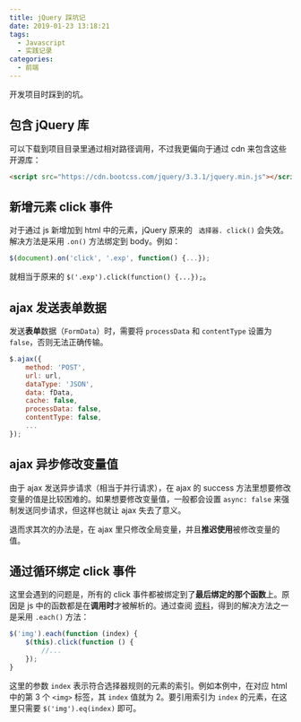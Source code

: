 ```yaml
---
title: jQuery 踩坑记
date: 2019-01-23 13:18:21
tags:
  - Javascript
  - 实践记录
categories:
  - 前端
---
```


开发项目时踩到的坑。

<!--more-->

## 包含 jQuery 库

可以下载到项目目录里通过相对路径调用，不过我更偏向于通过 cdn 来包含这些开源库：

```html
<script src="https://cdn.bootcss.com/jquery/3.3.1/jquery.min.js"></script>
```

## 新增元素 click 事件

对于通过 js 新增加到 html 中的元素，jQuery 原来的 ` 选择器. click()` 会失效。
解决方法是采用 `.on()` 方法绑定到 body。例如：

```js
$(document).on('click', '.exp', function() {...});
```

就相当于原来的 `$('.exp').click(function() {...});`。

## ajax 发送表单数据

发送**表单**数据（`FormData`）时，需要将 `processData` 和 `contentType` 设置为 `false`，否则无法正确传输。

```js
$.ajax({
    method: 'POST',
    url: url,
    dataType: 'JSON',
    data: fData,
    cache: false,
    processData: false,
    contentType: false,
    ...
});
```

## ajax 异步修改变量值

由于 ajax 发送异步请求（相当于并行请求），在 ajax 的 success 方法里想要修改变量的值是比较困难的。如果想要修改变量值，一般都会设置 `async: false` 来强制发送同步请求，但这样也就让 ajax 失去了意义。

退而求其次的办法是，在 ajax 里只修改全局变量，并且**推迟使用**被修改变量的值。

## 通过循环绑定 click 事件

这里会遇到的问题是，所有的 click 事件都被绑定到了**最后绑定的那个函数**上。原因是 js 中的函数都是在**调用时**才被解析的。通过查阅 [资料](https://www.jb51.net/article/85680.htm)，得到的解决方法之一是采用 `.each()` 方法：

```js
$('img').each(function (index) {
    $(this).click(function () {
        //...
    });
}
```

这里的参数 `index` 表示符合选择器规则的元素的索引。例如本例中，在对应 html 中的第 3 个 `<img>` 标签，其 `index` 值就为 2。要引用索引为 `index` 的元素，在这里只需要 `$('img').eq(index)` 即可。